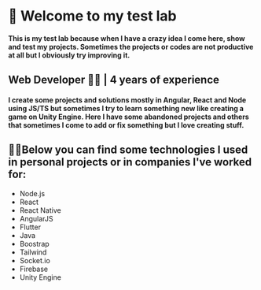   # 🧪 Welcome to my test lab
  #### This is my test lab because when I have a crazy idea I come here, show and test my projects. Sometimes the projects or codes are not productive at all but I obviously try improving it.
  
  ## Web Developer 👨‍💻 | 4 years of experience
  #### I create some projects and solutions mostly in Angular, React and Node using JS/TS but sometimes I try to learn something new like creating a game on Unity Engine. Here I have some abandoned projects and others that sometimes I come to add or fix something but I love creating stuff.

  
  ## 🐱‍💻Below you can find some technologies I used in personal projects or in companies I've worked for:
  - Node.js
  - React
  - React Native
  - AngularJS
  - Flutter
  - Java
  - Boostrap
  - Tailwind
  - Socket.io
  - Firebase
  - Unity Engine
